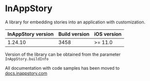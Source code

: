 # InAppStory

A library for embedding stories into an application with customization.

| InAppStory version | Build version | iOS version |
|--------------------|---------------|-------------|
| 1.24.10            | 3458          | >= 11.0     |

Version of the library can be obtained from the parameter `InAppStory.buildInfo`

All documentation with code samples has been moved to [docs.inappstory.com](https://docs.inappstory.com/sdk-guides/ios/how-to-get-started.html)
